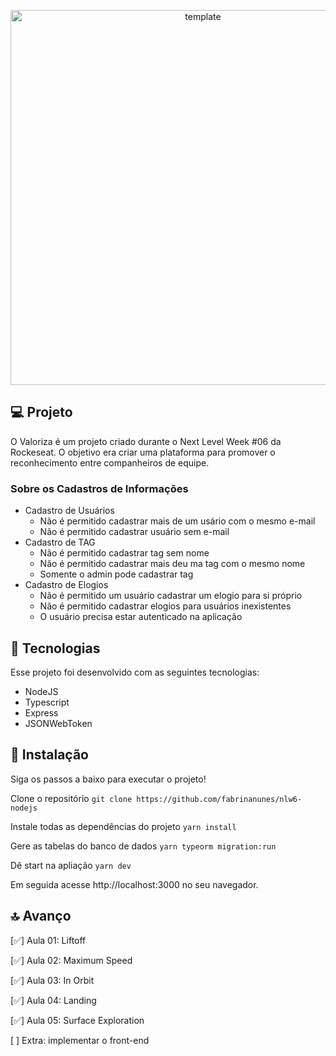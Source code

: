 <p align="center">
 <img src="https://github.com/rocketseat-education/nlw-06-nodejs/raw/master/.github/preview.png" alt="template"  width="600px"/>
</p>

## 💻 Projeto

O Valoriza é um projeto criado durante o Next Level Week #06 da Rockeseat. O objetivo era criar uma plataforma para promover o reconhecimento entre companheiros de equipe.

### Sobre os Cadastros de Informações

- Cadastro de Usuários
    - Não é permitido cadastrar mais de um usário com o mesmo e-mail
    - Não é permitido cadastrar usuário sem e-mail
- Cadastro de TAG
    - Não é permitido cadastrar tag sem nome
    - Não é permitido cadastrar mais deu ma tag com o mesmo nome
    - Somente o admin pode cadastrar tag
- Cadastro de Elogios
    - Não é permitido um usuário cadastrar um elogio para si próprio
    - Não é permitido cadastrar elogios para usuários inexistentes
    - O usuário precisa estar autenticado na aplicação

## 🚀 Tecnologias

Esse projeto foi desenvolvido com as seguintes tecnologias:

- NodeJS
- Typescript
- Express
- JSONWebToken

## 💾 Instalação

Siga os passos a baixo para executar o projeto!

Clone o repositório
`git clone https://github.com/fabrinanunes/nlw6-nodejs`

Instale todas as dependências do projeto
`yarn install`

Gere as tabelas do banco de dados
`yarn typeorm migration:run`

Dê start na apliação
`yarn dev`

Em seguida acesse http://localhost:3000 no seu navegador.

## 🔝 Avanço

[✅] Aula 01: Liftoff

[✅] Aula 02: Maximum Speed

[✅] Aula 03: In Orbit

[✅] Aula 04: Landing

[✅] Aula 05: Surface Exploration

[ ] Extra: implementar o front-end
